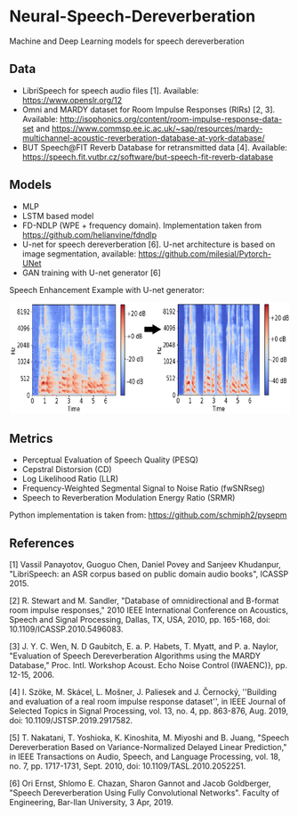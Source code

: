 # Neural-Speech-Dereverberation
Machine and Deep Learning models for speech dereverberation

## Data
- LibriSpeech for speech audio files [1]. Available: https://www.openslr.org/12
- Omni and MARDY dataset for Room Impulse Responses (RIRs) [2, 3]. Available: http://isophonics.org/content/room-impulse-response-data-set
  and https://www.commsp.ee.ic.ac.uk/~sap/resources/mardy-multichannel-acoustic-reverberation-database-at-york-database/
- BUT Speech@FIT Reverb Database for retransmitted data [4]. Available: https://speech.fit.vutbr.cz/software/but-speech-fit-reverb-database


## Models

- MLP 
- LSTM based model 
- FD-NDLP (WPE + frequency domain). 
  Implementation taken from https://github.com/helianvine/fdndlp
- U-net for speech dereverberation [6]. U-net architecture is based on image segmentation, available: https://github.com/milesial/Pytorch-UNet
- GAN training with U-net generator [6]

Speech Enhancement Example with U-net generator:

<img src="example.png" width="900" height="200" />


## Metrics
- Perceptual Evaluation of Speech Quality (PESQ)
- Cepstral Distorsion (CD)
- Log Likelihood Ratio (LLR)
- Frequency-Weighted Segmental Signal to Noise Ratio (fwSNRseg)
- Speech to Reverberation Modulation Energy Ratio (SRMR)

Python implementation is taken from: https://github.com/schmiph2/pysepm

## References

[1] Vassil Panayotov, Guoguo Chen, Daniel Povey and Sanjeev Khudanpur, "LibriSpeech: an ASR corpus based on public domain audio books", ICASSP 2015.

[2] R. Stewart and M. Sandler, "Database of omnidirectional and B-format room impulse responses," 2010 IEEE International Conference on Acoustics, Speech and Signal Processing, Dallas, TX, USA, 2010, pp. 165-168, doi: 10.1109/ICASSP.2010.5496083.

[3] J. Y. C. Wen, N. D Gaubitch, E. a. P. Habets, T. Myatt, and P. a. Naylor, "Evaluation of Speech Dereverberation Algorithms using the MARDY Database," Proc. Intl. Workshop Acoust. Echo Noise Control  (IWAENC)}, pp. 12-15, 2006. 

[4] I. Szöke, M. Skácel, L. Mošner, J. Paliesek and J. Černocký, ''Building and evaluation of a real room impulse response dataset'', in IEEE Journal of Selected Topics in Signal Processing, vol. 13, no. 4, pp. 863-876, Aug. 2019, doi: 10.1109/JSTSP.2019.2917582.

[5] T. Nakatani, T. Yoshioka, K. Kinoshita, M. Miyoshi and B. Juang, "Speech Dereverberation Based on Variance-Normalized Delayed Linear Prediction," in IEEE Transactions on Audio, Speech, and Language Processing, vol. 18, no. 7, pp. 1717-1731, Sept. 2010, doi: 10.1109/TASL.2010.2052251.

[6] Ori Ernst, Shlomo E. Chazan, Sharon Gannot and Jacob Goldberger, "Speech Dereverberation Using Fully Convolutional Networks". Faculty of Engineering, Bar-Ilan University, 3 Apr, 2019.
